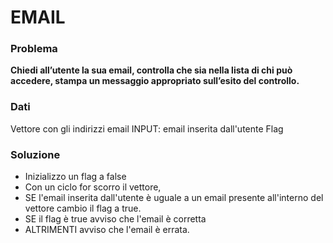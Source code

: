# EMAIL

### Problema

**Chiedi all’utente la sua email,
controlla che sia nella lista di chi può accedere,
stampa un messaggio appropriato sull’esito del controllo.**

### Dati
Vettore con gli indirizzi email
INPUT: email inserita dall'utente
Flag

### Soluzione
- Inizializzo un flag a false
- Con un ciclo for scorro il vettore,
- SE l'email inserita dall'utente è uguale a un email presente all'interno del vettore cambio il flag a true.
- SE il flag è true avviso che l'email è corretta
- ALTRIMENTI avviso che l'email è errata.
